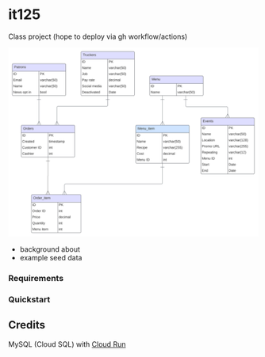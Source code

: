 # it125
Class project (hope to deploy via gh workflow/actions)

![ER](./foodtruck.svg)


- background about 
- example seed data 


### Requirements



### Quickstart



## Credits
MySQL (Cloud SQL)
  with [Cloud Run](https://cloud.google.com/sql/docs/mysql/connect-run#terraform)



